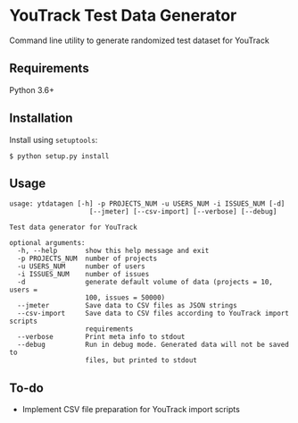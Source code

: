 # YouTrack Test Data Generator
Command line utility to generate randomized test dataset for YouTrack

## Requirements
Python 3.6+

## Installation
Install using `setuptools`:
```
$ python setup.py install
```

## Usage

```
usage: ytdatagen [-h] -p PROJECTS_NUM -u USERS_NUM -i ISSUES_NUM [-d]
                    [--jmeter] [--csv-import] [--verbose] [--debug]

Test data generator for YouTrack

optional arguments:
  -h, --help       show this help message and exit
  -p PROJECTS_NUM  number of projects
  -u USERS_NUM     number of users
  -i ISSUES_NUM    number of issues
  -d               generate default volume of data (projects = 10, users =
                   100, issues = 50000)
  --jmeter         Save data to CSV files as JSON strings
  --csv-import     Save data to CSV files according to YouTrack import scripts
                   requirements
  --verbose        Print meta info to stdout
  --debug          Run in debug mode. Generated data will not be saved to
                   files, but printed to stdout

```

## To-do

* Implement CSV file preparation for YouTrack import scripts